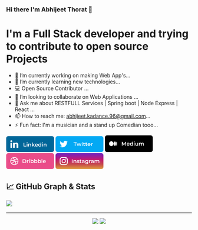### Hi there I'm Abhijeet Thorat 👋

# I'm a Full Stack developer and trying to contribute to open source Projects

<!--
**Abhijeet-kadance/Abhijeet-kadance** is a ✨ _special_ ✨ repository because its `README.md` (this file) appears on your GitHub profile.

Here are some ideas to get you started:

-->

- 🔭 I’m currently working on making Web App's...
- 🌱 I’m currently learning new technologies...
- 💻 Open Source Contributor ...
- 👯 I’m looking to collaborate on Web Applications ...
- 💬 Ask me about RESTFULL Services | Spring boot | Node Express | React  ...
- 📫 How to reach me: abhijeet.kadance.96@gmail.com...
- ⚡ Fun fact: I'm a musician and a stand up Comedian tooo...

<a title="Linkedin Profile" href="https://www.linkedin.com/in/abhijeet-thorat/"><img alt="LinkedIn Profile" src="https://github.com/sameersyd/sameersyd/blob/master/art/linkedin.png" width="130"/></a>
<a title="Twitter Profile" href="https://twitter.com/abhijeet6003"><img alt="Twitter Profile" src="https://github.com/sameersyd/sameersyd/blob/master/art/twitter.png" width="130"/></a>
<a title="Medium Profile" href="https://medium.com/@abhijeet.kadance.96"><img alt="Medium Profile" src="https://github.com/sameersyd/sameersyd/blob/master/art/medium.png" width="130" height="45"/></a>
<a title="Dribbble Profile" href="https://dribbble.com/Abhijeet6003"><img alt="Dribbble Profile" src="https://github.com/sameersyd/sameersyd/blob/master/art/dribbble.png" width="130"/></a>
<a title="Instagram Profile" href="https://www.instagram.com/_abhijeet_thorat_"><img alt="Instagram Profile" src="https://github.com/sameersyd/sameersyd/blob/master/art/instagram.png" width="130"/></a>

## 📈 GitHub Graph & Stats
<img src="https://activity-graph.herokuapp.com/graph?username=Abhijeet-kadance&theme=xcode">
  
---

<p align="center">
<img width="49%" src="https://github-readme-stats.vercel.app/api?username=Abhijeet-kadance&show_icons=true&theme=tokyonight" />
<img width="49%" src="https://github-readme-streak-stats.herokuapp.com/?user=Abhijeet-kadance&theme=tokyonight" />
</p>
